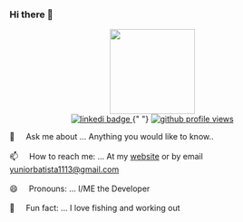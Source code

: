 ### Hi there 👋
<div align="center">
  <img align="center" width="150px" height="150px" align="center" src="https://github-photos-readme.s3.us-east-1.amazonaws.com/5885787-removebg-preview.png?response-content-disposition=inline&X-Amz-Security-Token=IQoJb3JpZ2luX2VjEOz%2F%2F%2F%2F%2F%2F%2F%2F%2F%2FwEaCXVzLWVhc3QtMSJIMEYCIQD0z%2BSM1ABGC2ikIxl8%2BtMhoJyQifc%2BrlFVqZR86OEQUAIhAN6qBr0o%2F1n7NPLVmqlAtr%2BrHF59T8uQILCxxakVE%2BwhKuQCCDUQARoMNjY3NDY4Mzk1MDk4IgyerpbAdABszMs00dIqwQI1Opm3eaafnoRC2Ym26ef0%2BKec%2Fc5VIB8WjrTU6s5yvFYuvAqGTD7WgI9t3d%2FD9NxZ4BgfFzOovSBaSzgw4ZxZ8bYX23SxfHE0lTVlUzfR7wfeos2CFLV9Qo3%2BepcU%2B3odfhJZ2PXtD7QhM7Rue%2BDe4hxsvs5tA5IXja6VecULMnUY1lTCVIvqgCZoNAqVGugwSKpj81ATHMwthFFmJN7OaRkyDvhYY1vvZT7pQnALZ0jAyyFIAnM4g%2BmFa7Q%2FWn9n2%2FrHDXDkKi3ob38gFfQ91t%2BS1A2KxsjYbuJmrubQ%2BcMF5%2BJkMmqeqNqBjbHVuKLoZ4x82wr40aGlJQRzQ6Ait9QODceO3kyEYp2SgrD0i3zZEJrrQ1%2BChs4CCNViK2HAeqfWId%2F4pAElRQgdr8VKV67UzEVcEmya0jTO4XUGCQowtdLEqgY6sgL0MMLzCEXiUTsTlufvgX5Omj94W55DtRawIYjqtfDDbjvhIHgZowthTjE%2FG%2B5rB6AIl6mRTvnX9XY6qaLmQxOmZ4w8qmEKv%2BeU4TEGZIklvJKq1UvSVl8VVEVQN51AE5p%2F9idfXGC49v7Idf3WNmCOn0F7qUYhGv7BbmjssfhqjV7wIB8rp%2B4rdaFrkEEFzFKSo4h4sVjz1HawqNUTAVWGZRI6b55Y1JkAwiePisC9BICxXGqztwAzWob%2FLqv6VzX4P4YjlzhLFdfLoCGksrD%2FQbHevtfp5O3pSRlNIaHVPDiR1MZUrXufU%2Bj2vcDgUAsl0s0FP0mDHp691emRcwxShNAtrMZv5U2IsIbzWxWj1%2BtJsBRnJn6olvcgkxyf2D9U%2B4ulyYuTwlJdKgAIBQAITyU%3D&X-Amz-Algorithm=AWS4-HMAC-SHA256&X-Amz-Date=20231112T234802Z&X-Amz-SignedHeaders=host&X-Amz-Expires=300&X-Amz-Credential=ASIAZW2BXOJNJ44F5HSQ%2F20231112%2Fus-east-1%2Fs3%2Faws4_request&X-Amz-Signature=394f8162a005ea9f5e96df7ecd33988da4917c8307e82b07423d5d9f335b8daa" />
</div>
<div align="center">
  <a href="https://www.linkedin.com/in/yunior-profile">
   <img src="https://img.shields.io/badge/LinkedIn-blue?logo=linkedin&logoColor=white" alt="linkedi badge" />
  </a>
  {" "}
  <a href="#">
    <img src="https://komarev.com/ghpvc/?username=batistaDev1113&style=flat-square&color=blue" alt="github profile views" />
  </a>
</div>

 💬  &nbsp;&nbsp;&nbsp;&nbsp;Ask me about ... Anything you would like to know..<br /><br />
 📫  &nbsp;&nbsp;&nbsp;&nbsp;How to reach me: ... At my [website](https://yuniorbatista.com) or by email yuniorbatista1113@gmail.com<br /><br />
 😄  &nbsp;&nbsp;&nbsp;&nbsp;Pronouns: ... I/ME the Developer<br /><br />
 🎣  &nbsp;&nbsp;&nbsp;&nbsp;Fun fact: ... I love fishing and working out<br /><br />

 

 

